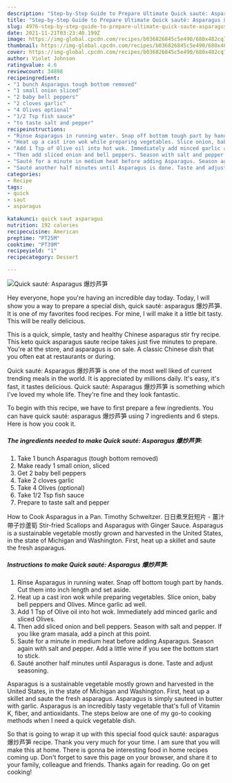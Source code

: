 ```yaml
---
description: "Step-by-Step Guide to Prepare Ultimate Quick sauté: Asparagus 爆炒芦笋"
title: "Step-by-Step Guide to Prepare Ultimate Quick sauté: Asparagus 爆炒芦笋"
slug: 4976-step-by-step-guide-to-prepare-ultimate-quick-saute-asparagus
date: 2021-11-21T03:23:40.199Z
image: https://img-global.cpcdn.com/recipes/b036826845c5e490/680x482cq70/quick-saute-asparagus-爆炒芦笋-recipe-main-photo.jpg
thumbnail: https://img-global.cpcdn.com/recipes/b036826845c5e490/680x482cq70/quick-saute-asparagus-爆炒芦笋-recipe-main-photo.jpg
cover: https://img-global.cpcdn.com/recipes/b036826845c5e490/680x482cq70/quick-saute-asparagus-爆炒芦笋-recipe-main-photo.jpg
author: Violet Johnson
ratingvalue: 4.6
reviewcount: 34898
recipeingredient:
- "1 bunch Asparagus tough bottom removed"
- "1 small onion sliced"
- "2 baby bell peppers"
- "2 cloves garlic"
- "4 Olives optional"
- "1/2 Tsp fish sauce"
- "to taste salt and pepper"
recipeinstructions:
- "Rinse Asparagus in running water. Snap off bottom tough part by hands. Cut them into inch length and set aside."
- "Heat up a cast iron wok while preparing vegetables. Slice onion, baby bell peppers and Olives. Mince garlic ad well."
- "Add 1 Tsp of Olive oil into hot wok. Immediately add minced garlic and sliced Olives."
- "Then add sliced onion and bell peppers. Season with salt and pepper. If you like gram masala, add a pinch at this point."
- "Sauté for a minute in medium heat before adding Asparagus. Season again with salt and pepper. Add a little wine if you see the bottom start to stick."
- "Sauté another half minutes until Asparagus is done. Taste and adjust seasoning."
categories:
- Recipe
tags:
- quick
- saut
- asparagus

katakunci: quick saut asparagus 
nutrition: 192 calories
recipecuisine: American
preptime: "PT25M"
cooktime: "PT39M"
recipeyield: "1"
recipecategory: Dessert

---
```



![Quick sauté: Asparagus 爆炒芦笋](https://img-global.cpcdn.com/recipes/b036826845c5e490/680x482cq70/quick-saute-asparagus-爆炒芦笋-recipe-main-photo.jpg)

Hey everyone, hope you're having an incredible day today. Today, I will show you a way to prepare a special dish, quick sauté: asparagus 爆炒芦笋. It is one of my favorites food recipes. For mine, I will make it a little bit tasty. This will be really delicious.

This is a quick, simple, tasty and healthy Chinese asparagus stir fry recipe. This keto quick asparagus saute recipe takes just five minutes to prepare. You&#39;re at the store, and asparagus is on sale. A classic Chinese dish that you often eat at restaurants or during.

Quick sauté: Asparagus 爆炒芦笋 is one of the most well liked of current trending meals in the world. It is appreciated by millions daily. It's easy, it's fast, it tastes delicious. Quick sauté: Asparagus 爆炒芦笋 is something which I've loved my whole life. They're fine and they look fantastic.


To begin with this recipe, we have to first prepare a few ingredients. You can have quick sauté: asparagus 爆炒芦笋 using 7 ingredients and 6 steps. Here is how you cook it.

<!--inarticleads1-->

##### The ingredients needed to make Quick sauté: Asparagus 爆炒芦笋:

1. Take 1 bunch Asparagus (tough bottom removed)
1. Make ready 1 small onion, sliced
1. Get 2 baby bell peppers
1. Take 2 cloves garlic
1. Take 4 Olives (optional)
1. Take 1/2 Tsp fish sauce
1. Prepare to taste salt and pepper


How to Cook Asparagus in a Pan. Timothy Schweitzer. 日日煮烹飪短片 - 薑汁帶子炒蘆筍 Stir-fried Scallops and Asparagus with Ginger Sauce. Asparagus is a sustainable vegetable mostly grown and harvested in the United States, in the state of Michigan and Washington. First, heat up a skillet and saute the fresh asparagus. 

<!--inarticleads2-->

##### Instructions to make Quick sauté: Asparagus 爆炒芦笋:

1. Rinse Asparagus in running water. Snap off bottom tough part by hands. Cut them into inch length and set aside.
1. Heat up a cast iron wok while preparing vegetables. Slice onion, baby bell peppers and Olives. Mince garlic ad well.
1. Add 1 Tsp of Olive oil into hot wok. Immediately add minced garlic and sliced Olives.
1. Then add sliced onion and bell peppers. Season with salt and pepper. If you like gram masala, add a pinch at this point.
1. Sauté for a minute in medium heat before adding Asparagus. Season again with salt and pepper. Add a little wine if you see the bottom start to stick.
1. Sauté another half minutes until Asparagus is done. Taste and adjust seasoning.


Asparagus is a sustainable vegetable mostly grown and harvested in the United States, in the state of Michigan and Washington. First, heat up a skillet and saute the fresh asparagus. Asparagus is simply sauteed in butter with garlic. Asparagus is an incredibly tasty vegetable that&#39;s full of Vitamin K, fiber, and antioxidants. The steps below are one of my go-to cooking methods when I need a quick vegetable dish. 

So that is going to wrap it up with this special food quick sauté: asparagus 爆炒芦笋 recipe. Thank you very much for your time. I am sure that you will make this at home. There is gonna be interesting food in home recipes coming up. Don't forget to save this page on your browser, and share it to your family, colleague and friends. Thanks again for reading. Go on get cooking!
